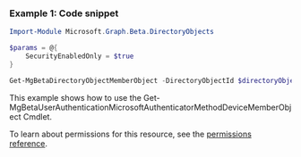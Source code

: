 ### Example 1: Code snippet

```powershell
Import-Module Microsoft.Graph.Beta.DirectoryObjects

$params = @{
	SecurityEnabledOnly = $true
}

Get-MgBetaDirectoryObjectMemberObject -DirectoryObjectId $directoryObjectId -BodyParameter $params
```
This example shows how to use the Get-MgBetaUserAuthenticationMicrosoftAuthenticatorMethodDeviceMemberObject Cmdlet.

To learn about permissions for this resource, see the [permissions reference](/graph/permissions-reference).

